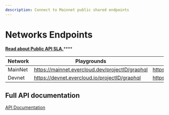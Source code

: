 ```yaml
---
description: Connect to Mainnet public shared endpoints
---
```


# Networks Endpoints

[**Read about Public API SLA.**](sla.md)****

| Network | Playgrounds                                     | Endpoints                                       |
| ------- | ----------------------------------------------- | ----------------------------------------------- |
| MainNet | https://mainnet.evercloud.dev/projectID/graphql | https://mainnet.evercloud.dev/projectID/graphql |
| Devnet  | https://devnet.evercloud.io/projectID/graphql   | https://devnet.evercloud.io/projectID/graphql   |

## Full API documentation

[API Documentation](../../reference/graphql-api-docs.md)
